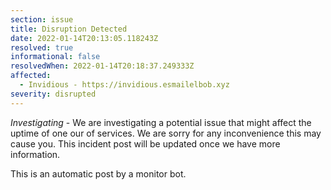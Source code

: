 ```yaml
---
section: issue
title: Disruption Detected
date: 2022-01-14T20:13:05.118243Z
resolved: true
informational: false
resolvedWhen: 2022-01-14T20:18:37.249333Z
affected:
  - Invidious - https://invidious.esmailelbob.xyz
severity: disrupted
---
```

*Investigating* - We are investigating a potential issue that might affect the uptime of one our of services. We are sorry for any inconvenience this may cause you. This incident post will be updated once we have more information.

This is an automatic post by a monitor bot.
        